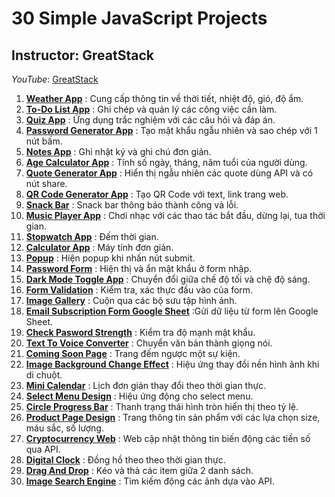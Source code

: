 # 30 Simple JavaScript Projects
## Instructor: GreatStack
*YouTube*: [GreatStack](https://www.youtube.com/@GreatStackDev)

1. [**Weather App**](https://hvson2003.github.io/web_30-simple-javascript-projects/weather-app) : Cung cấp thông tin về thời tiết, nhiệt độ, gió, độ ẩm.
2. [**To-Do List App**](https://hvson2003.github.io/web_30-simple-javascript-projects/to-do-list-app) : Ghi chép và quản lý các công việc cần làm.
3. [**Quiz App**](https://hvson2003.github.io/web_30-simple-javascript-projects/quiz-app) : Ứng dụng trắc nghiệm với các câu hỏi và đáp án.
4. [**Password Generator App**](https://hvson2003.github.io/web_30-simple-javascript-projects/password-genarator-app) : Tạo mật khẩu ngẫu nhiên và sao chép với 1 nút bấm.
5. [**Notes App**](https://hvson2003.github.io/web_30-simple-javascript-projects/notes-app) : Ghi nhật ký và ghi chú đơn giản.
6. [**Age Calculator App**](https://hvson2003.github.io/web_30-simple-javascript-projects/age-calculator-app) : Tính số ngày, tháng, năm tuổi của người dùng.
7. [**Quote Generator App**](https://hvson2003.github.io/web_30-simple-javascript-projects/quote-generator-app) : Hiển thị ngẫu nhiên các quote dùng API và có nút share.
8. [**QR Code Generator App**](https://hvson2003.github.io/web_30-simple-javascript-projects/QR-code-genarator) : Tạo QR Code với text, link trang web.
9. [**Snack Bar**](https://hvson2003.github.io/web_30-simple-javascript-projects/snack-bar) : Snack bar thông báo thành công và lỗi.
10. [**Music Player App**](https://hvson2003.github.io/web_30-simple-javascript-projects/music-player-app) : Chơi nhạc với các thao tác bắt đầu, dừng lại, tua thời gian.
11. [**Stopwatch App**](https://hvson2003.github.io/web_30-simple-javascript-projects/stopwatch-app) : Đếm thời gian.
12. [**Calculator App**](https://hvson2003.github.io/web_30-simple-javascript-projects/calculator-app) : Máy tính đơn giản.
13. [**Popup**](https://hvson2003.github.io/web_30-simple-javascript-projects/popup) : Hiện popup khi nhấn nút submit.
14. [**Password Form**](https://hvson2003.github.io/web_30-simple-javascript-projects/password-form) : Hiện thị và ẩn mật khẩu ở form nhập.
15. [**Dark Mode Toggle App**](https://hvson2003.github.io/web_30-simple-javascript-projects/dark-mode-toggle-app) : Chuyển đổi giữa chế độ tối và chệ độ sáng.
16. [**Form Validation**](https://hvson2003.github.io/web_30-simple-javascript-projects/form-validation) : Kiểm tra, xác thực đầu vào của form.
17. [**Image Gallery**](https://hvson2003.github.io/web_30-simple-javascript-projects/image-gallery) : Cuộn qua các bộ sưu tập hình ảnh.
18. [**Email Subscription Form Google Sheet**](https://hvson2003.github.io/web_30-simple-javascript-projects/email-subscription-form-gg-sheet) :Gửi dữ liệu từ form lên Google Sheet.
19. [**Check Pasword Strength**](https://hvson2003.github.io/web_30-simple-javascript-projects/check-password-strength) : Kiểm tra độ mạnh mật khẩu.
20. [**Text To Voice Converter**](https://hvson2003.github.io/web_30-simple-javascript-projects/text-to-voice-converter) : Chuyển văn bản thành giọng nói.
21. [**Coming Soon Page**](https://hvson2003.github.io/web_30-simple-javascript-projects/coming-soon-page) : Trang đếm ngược một sự kiện.
22. [**Image Background Change Effect**](https://hvson2003.github.io/web_30-simple-javascript-projects/image-background-change-effect) : Hiệu ứng thay đổi nền hình ảnh khi di chuột.
23. [**Mini Calendar**](https://hvson2003.github.io/web_30-simple-javascript-projects/mini-calendar) : Lịch đơn giản thay đổi theo thời gian thực.
24. [**Select Menu Design**](https://hvson2003.github.io/web_30-simple-javascript-projects/select-menu) : Hiệu ứng động cho select menu.
25. [**Circle Progress Bar**](https://hvson2003.github.io/web_30-simple-javascript-projects/circle-progress-bar) : Thanh trạng thái hình tròn hiển thị theo tỷ lệ.
26. [**Product Page Design**](https://hvson2003.github.io/web_30-simple-javascript-projects/product-page-design) : Trang thông tin sản phẩm với các lựa chọn size, máu sắc, số lượng.
27. [**Cryptocurrency Web**](https://hvson2003.github.io/web_30-simple-javascript-projects/cryptocurrency-web) : Web cập nhật thông tin biến động các tiền số qua API.
28. [**Digital Clock**](https://hvson2003.github.io/web_30-simple-javascript-projects/digital-clock) : Đồng hồ theo theo thời gian thực.
29. [**Drag And Drop**](https://hvson2003.github.io/web_30-simple-javascript-projects/drag-and-drop) : Kéo và thả các item giữa 2 danh sách.
30. [**Image Search Engine**](https://hvson2003.github.io/web_30-simple-javascript-projects/image-search-engine) : Tìm kiếm động các ảnh dựa vào API.
